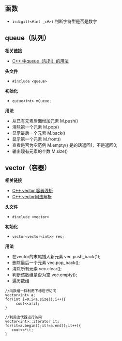 ## 函数

* `isdigit(<#int _c#>)` 判断字符型是否是数字

## queue（队列）

**相关链接**
* [C++ 中queue（队列）的用法](https://www.cnblogs.com/yoke/p/6080092.html)

**头文件**
* `#include <queue>` 

**初始化**  
* `queue<int> mQueue;`
  
**用法**  
* 从已有元素后面增加元素   M.push()
* 清除第一个元素          M.pop() 
* 显示最后一个元素        M.back()
* 显示第一个元素          M.front()
* 查看是否为空范例         M.empty()    是的话返回1，不是返回0;
* 输出现有元素的个数       M.size()

## vector（容器）

**相关链接**
* [C++ vector 容器浅析](https://www.runoob.com/w3cnote/cpp-vector-container-analysis.html)
* [C++ vector用法解析](https://zhuanlan.zhihu.com/p/130249122)

**头文件**
* `#include <vector> `

**初始化**
* `vector<vector<int>> res;`

**用法**  
* 在vector的末尾插入新元素  vec.push_back(1);
* 删除最后一个元素          vec.pop_back();
* 清除所有元素              vec.clear();
* 判断该数组是否为空        vec.empty();
* 遍历数组
```
//向数组一样利用下标进行访问
vector<int> a;
for(int i=0;i<a.size();i++){
     cout<<a[i];
}

//利用迭代器进行访问
vector<int>::iterator it;
for(it=a.begin();it!=a.end();it++){
   cout<<*it;
}
```


